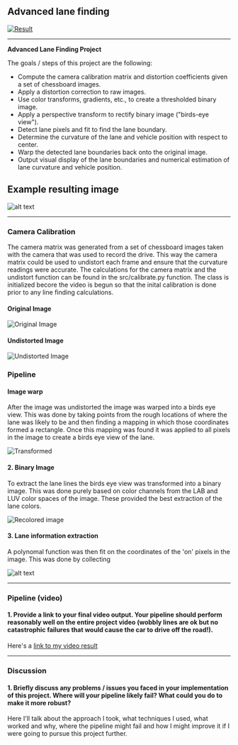 ## Advanced lane finding

[![Result](./output_images/Image0_text.jpg)](https://youtu.be/JOPVBjE40CU)

---

**Advanced Lane Finding Project**

The goals / steps of this project are the following:

* Compute the camera calibration matrix and distortion coefficients given a set of chessboard images.
* Apply a distortion correction to raw images.
* Use color transforms, gradients, etc., to create a thresholded binary image.
* Apply a perspective transform to rectify binary image ("birds-eye view").
* Detect lane pixels and fit to find the lane boundary.
* Determine the curvature of the lane and vehicle position with respect to center.
* Warp the detected lane boundaries back onto the original image.
* Output visual display of the lane boundaries and numerical estimation of lane curvature and vehicle position.

[//]: # (Image References)

[image1]: ./output_images/Image0_text.jpg "Result"
[image2]: ./output_images/Image0_undistorted.jpg "Undistorted"
[image3]: ./output_images/Image0_original.jpg "Original"
[image4]: ./output_images/Image0_transformed.jpg "Transformed"
[image5]: ./output_images/Image0_colored.jpg "Colored"

## Example resulting image
![alt text][image1]

---

### Camera Calibration

The camera matrix was generated from a set of chessboard images taken with the camera that was used to record the drive. This way the camera matrix could be used to undistort each frame and ensure that the curvature readings were accurate. The calculations for the camera matrix and the undistort function can be found in the src/calibrate.py function. The class is initialized becore the video is begun so that the inital calibration is done prior to any line finding calculations. 

#### Original Image
![Original Image][image3]
#### Undistorted Image
![Undistorted Image][image2]

### Pipeline

#### Image warp

After the image was undistorted the image was warped into a birds eye view. This was done by taking points from the rough locations of where the lane was likely to be and then finding a mapping in which those coordinates formed a rectangle. Once this mapping was found it was applied to all pixels in the image to create a birds eye view of the lane.

![Transformed][image4]

#### 2. Binary Image

To extract the lane lines the birds eye view was transformed into a binary image. This was done purely based on color channels from the LAB and LUV color spaces of the image. These provided the best extraction of the lane colors. 

![Recolored image][image5]

#### 3. Lane information extraction

A polynomal function was then fit on the coordinates of the 'on' pixels in the image. This was done by collecting  

![alt text][image4]

---

### Pipeline (video)

#### 1. Provide a link to your final video output.  Your pipeline should perform reasonably well on the entire project video (wobbly lines are ok but no catastrophic failures that would cause the car to drive off the road!).

Here's a [link to my video result](https://youtu.be/JOPVBjE40CU)

---

### Discussion

#### 1. Briefly discuss any problems / issues you faced in your implementation of this project.  Where will your pipeline likely fail?  What could you do to make it more robust?

Here I'll talk about the approach I took, what techniques I used, what worked and why, where the pipeline might fail and how I might improve it if I were going to pursue this project further.  
